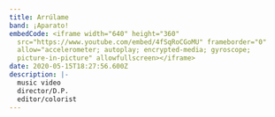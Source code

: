 ```yaml
---
title: Arrúlame
band: ¡Aparato!
embedCode: <iframe width="640" height="360"
  src="https://www.youtube.com/embed/4fSqRoCGoMU" frameborder="0"
  allow="accelerometer; autoplay; encrypted-media; gyroscope;
  picture-in-picture" allowfullscreen></iframe>
date: 2020-05-15T18:27:56.600Z
description: |-
  music video
  director/D.P.
  editor/colorist
---
```

